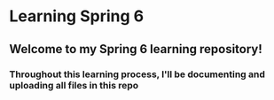 # Learning Spring 6

## Welcome to my Spring 6 learning repository! 

### Throughout this learning process, I'll be documenting and uploading all files in this repo
